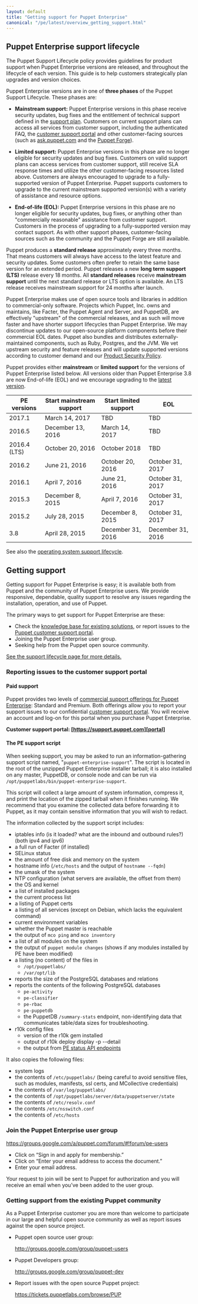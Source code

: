```yaml
---
layout: default
title: "Getting support for Puppet Enterprise"
canonical: "/pe/latest/overview_getting_support.html"
---
```


## Puppet Enterprise support lifecycle

The Puppet Support Lifecycle policy provides guidelines for product support when Puppet Enterprise versions are released, and throughout the lifecycle of each version. This guide is to help customers strategically plan upgrades and version choices. 

Puppet Enterprise versions are in one of **three phases** of the Puppet Support Lifecycle. These phases are:

- **Mainstream support:** Puppet Enterprise versions in this phase receive security updates, bug fixes and the entitlement of technical support defined in the [support plan](https://puppet.com/content/puppet-enterprise-support-plans). Customers on current support plans can access all services from customer support, including the authenticated FAQ, the [customer support portal](https://support.puppet.com/hc/en-us/restricted?return_to=https%3A%2F%2Fsupport.puppet.com%2Fhc%2Fen-us) and other customer-facing sources (such as [ask.puppet.com](https://ask.puppet.com/questions/) and the [Puppet Forge](https://forge.puppet.com/)).

- **Limited support:** Puppet Enterprise versions in this phase are no longer eligible for security updates and bug fixes. Customers on valid support plans can access services from customer support, still receive SLA response times and utilize the other customer-facing resources listed above. Customers are always encouraged to upgrade to a fully-supported version of Puppet Enterprise. Puppet supports customers to upgrade to the current mainstream supported version(s) with a variety of assistance and resource options.

- **End-of-life (EOL):** Puppet Enterprise versions in this phase are no longer eligible for security updates, bug fixes, or anything other than "commercially reasonable" assistance from customer support. Customers in the process of upgrading to a fully-supported version may contact support. As with other support phases, customer-facing sources such as the community and the Puppet Forge are still available.

Puppet produces a **standard release** approximately every three months. That means customers will always have access to the latest feature and security updates. Some customers often prefer to retain the same base version for an extended period. Puppet releases a new **long term support (LTS)** release every 18 months. All **standard releases** receive **mainstream support** until the next standard release or LTS option is available. An LTS release receives mainstream support for 24 months after launch.

Puppet Enterprise makes use of open source tools and libraries in addition to commercial-only software. Projects which Puppet, Inc. owns and maintains, like Facter, the Puppet Agent and Server, and PuppetDB, are effectively "upstream" of the commercial releases, and as such will move faster and have shorter support lifecycles than Puppet Enterprise. We may discontinue updates to our open-source platform components before their commercial EOL dates. Puppet also bundles and distributes externally-maintained components, such as Ruby, Postgres, and the JVM. We vet upstream security and feature releases and will update supported versions according to customer demand and our [Product Security Policy](/security/vulnerability_submission_process.html).

Puppet provides either **mainstream** or **limited support** for the versions of Puppet Enterprise listed below. All versions older than Puppet Enterprise 3.8 are now End-of-life (EOL) and we encourage upgrading to the [latest version](https://puppet.com/download-puppet-enterprise).

PE versions     | Start mainstream support   | Start limited support      | EOL
----------------|--------------------------|--------------------------|---------
2017.1 | March 14, 2017                    | TBD                     | TBD
2016.5 | December 13, 2016                 | March 14, 2017          | TBD
2016.4 (LTS) | October 20, 2016            | October 2018            | TBD
2016.2 | June 21, 2016            | October 20, 2016            | October 31, 2017
2016.1 | April 7, 2016            | June 21, 2016               | October 31, 2017
2015.3 | December 8, 2015           | April 7, 2016             | October 31, 2017
2015.2 | July 28, 2015            | December 8, 2015            | October 31, 2017
3.8 | April 28, 2015            | December 31, 2016             | December 31, 2016

See also the [operating system support lifecycle](https://docs.puppet.com/pe/latest/sys_req_os.html#operating-system-support-life-cycles). 

## Getting support

Getting support for Puppet Enterprise is easy; it is available both from Puppet and the community of Puppet Enterprise users. We provide responsive, dependable, quality support to resolve any issues regarding the installation, operation, and use of Puppet.

The primary ways to get support for Puppet Enterprise are these:

- Check the [knowledge base for existing solutions][kb], or report issues to the [Puppet customer support portal][portal].
- Joining the Puppet Enterprise user group.
- Seeking help from the Puppet open source community.

[kb]: https://support.puppet.com/hc/en-us
[portal]: https://support.puppet.com
[lifecycle]: https://puppet.com/misc/puppet-enterprise-lifecycle/
[See the support lifecycle page for more details.][lifecycle]

### Reporting issues to the customer support portal

#### Paid support

Puppet provides two levels of [commercial support offerings for Puppet Enterprise](http://puppet.com/support-services/customer-support): Standard and Premium.  Both offerings allow you to report your support issues to our confidential [customer support portal][portal].  You will receive an account and log-on for this portal when you purchase Puppet Enterprise.

**Customer support portal: [https://support.puppet.com][portal]**

#### The PE support script

When seeking support, you may be asked to run an information-gathering support script named, "`puppet-enterprise-support`". The script is located in the root of the unzipped Puppet Enterprise installer tarball; it is also installed on any master, PuppetDB, or console node and can be run via `/opt/puppetlabs/bin/puppet-enterprise-support`.

This script will collect a large amount of system information, compress it, and print the location of the zipped tarball when it finishes running. We recommend that you examine the collected data before forwarding it to Puppet, as it may contain sensitive information that you will wish to redact.

The information collected by the support script includes:

- iptables info (is it loaded? what are the inbound and outbound rules?) (both ipv4 and ipv6)
- a full run of Facter (if installed)
- SELinux status
- the amount of free disk and memory on the system
- hostname info (`/etc/hosts` and the output of `hostname --fqdn`)
- the umask of the system
- NTP configuration (what servers are available, the offset from them)
- the OS and kernel
- a list of installed packages
- the current process list
- a listing of Puppet certs
- a listing of all services (except on Debian, which lacks the equivalent command)
- current environment variables
- whether the Puppet master is reachable
- the output of `mco ping` and `mco inventory`
- a list of all modules on the system
- the output of `puppet module changes` (shows if any modules installed by PE have been modified)
- a listing (no content) of the files in
   - `/opt/puppetlabs/`
   - `/var/opt/lib`
- reports the size of the PostgreSQL databases and relations
- reports the contents of the following PostgreSQL databases
   - `pe-activity`
   - `pe-classifier`
   - `pe-rbac`
   - `pe-puppetdb`
   - the PuppetDB `/summary-stats` endpoint, non-identifying data that communicates table/data sizes for troubleshooting.
- r10k config files
   * version of the r10k gem installed
   * output of r10k deploy display -p --detail
   * the output from [PE status API endpoints](./status_api.html)

It also copies the following files:

- system logs
- the contents of `/etc/puppetlabs/` (being careful to avoid sensitive files, such as modules, manifests, ssl certs, and MCollective credentials)
- the contents of `/var/log/puppetlabs/`
- the contents of `/opt/puppetlabs/server/data/puppetserver/state`
- the contents of `/etc/resolv.conf`
- the contents `/etc/nsswitch.conf`
- the contents of `/etc/hosts`


### Join the Puppet Enterprise user group

<https://groups.google.com/a/puppet.com/forum/#!forum/pe-users>

- Click on “Sign in and apply for membership.”
- Click on “Enter your email address to access the document.”
- Enter your email address.


Your request to join will be sent to Puppet for authorization and you will receive an email when you’ve been added to the user group.

### Getting support from the existing Puppet community

As a Puppet Enterprise customer you are more than welcome to participate in our large and helpful open source community as well as report issues against the open source project.

- Puppet open source user group:

    <http://groups.google.com/group/puppet-users>
- Puppet Developers group:

    <http://groups.google.com/group/puppet-dev>
- Report issues with the open source Puppet project:

    <https://tickets.puppetlabs.com/browse/PUP>



